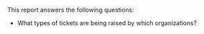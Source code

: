 This report answers the following questions:

- What types of tickets are being raised by which organizations?